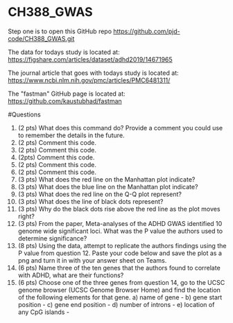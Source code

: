 # CH388_GWAS

Step one is to open this GitHub repo https://github.com/pjd-code/CH388_GWAS.git

The data for todays study is located at: https://figshare.com/articles/dataset/adhd2019/14671965

The journal article that goes with todays study is located at: https://www.ncbi.nlm.nih.gov/pmc/articles/PMC6481311/

The "fastman" GitHub page is located at: https://github.com/kaustubhad/fastman

#Questions
1.	(2 pts) What does this command do? Provide a comment you could use to remember the details in the future.
2.	(2 pts) Comment this code.
3.	(2 pts) Comment this code.
4.	(2pts) Comment this code.
5.	(2 pts) Comment this code.
6.	(2 pts) Comment this code.
7.	(3 pts) What does the red line on the Manhattan plot indicate?
8.	(3 pts) What does the blue line on the Manhattan plot indicate?
9.	(3 pts) What does the red line on the Q-Q plot represent?
10.	(3 pts) What does the line of black dots represent?
11.	(3 pts) Why do the black dots rise above the red line as the plot moves right?
12.	(3 pts) From the paper, Meta-analyses of the ADHD GWAS identified 10 genome wide significant loci. What was the P value the authors used to determine significance?
13.	(8 pts) Using the data, attempt to replicate the authors findings using the P value from question 12. Paste your code below and save the plot as a png and turn it in with your answer sheet on Teams.
14.	(6 pts) Name three of the ten genes that the authors found to correlate with ADHD, what are their functions?
15.	(6 pts) Choose one of the three genes from question 14, go to the UCSC genome browser (UCSC Genome Browser Home) and find the location of the following elements for that gene.
a) name of gene -
b) gene start position -
c) gene end position -
d) number of introns -
e) location of any CpG islands -
